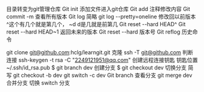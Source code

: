 目录转变为git管理仓库
Git init
添加文件进入git仓库
Git add
注释修改内容
Git commit -m
查看所有版本
Git log
简略 git log --pretty=oneline
修改回以前版本
^这个有几个就是第几个， ~d
d是几就是前第几
Git reset --hard HEAD^
Git reset --hard HEAD~1
返回未来的版本
Git reset --hard 版本号
Git reflog 历史命令

git clone git@github.com:hclg/learngit.git 克隆
ssh -T git@github.com 判断连接
ssh-keygen -t rsa -C "2249121951@qq.com" 创建远程连接钥匙
钥匙位置 ~/.ssh/id_rsa.pub
$ git branch dev 创建分支
$ git checkout dev 切换分支
简写 git checkout -b dev
	git switch -c dev
Git branch 查看分支
git merge dev 合并分支
 切换 switch 分支

